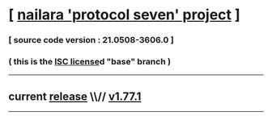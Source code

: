 
# [ [nailara 'protocol seven' project](http://nailara.network/) ]

### [ source code version : 21.0508-3606.0 ]

### ( this is the [ISC license](license)d "base" branch )
---
## current [release](https://github.com/taekiten/nailara/releases) \\\\// [v1.77.1](https://github.com/taekiten/nailara/releases/tag/v1.77.1)
---
